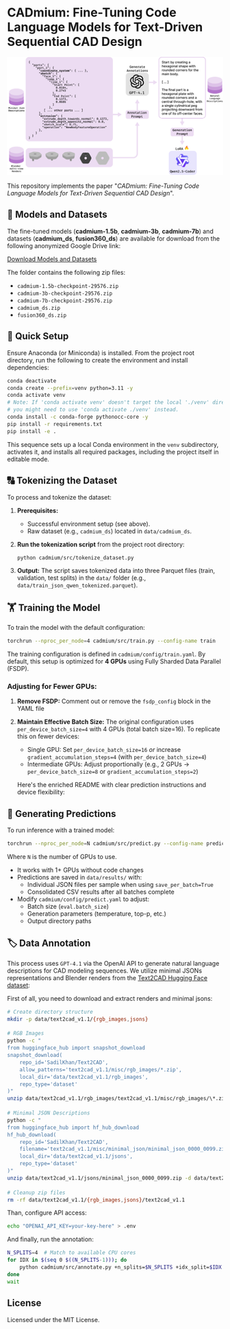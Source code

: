 # CADmium: Fine-Tuning Code Language Models for Text-Driven Sequential CAD Design

![CADmium Main Figure](./images/main_figure.png)


This repository implements the paper "*CADmium: Fine-Tuning Code Language Models for Text-Driven Sequential CAD Design*".

## 💾 Models and Datasets

The fine-tuned models (**cadmium-1.5b**, **cadmium-3b**, **cadmium-7b**) and datasets (**cadmium_ds**, **fusion360_ds**) are available for download from the following anonymized Google Drive link:

[Download Models and Datasets](https://drive.google.com/drive/folders/1V5q4uErjwrMYBkmDiU6HCHgRjCXenDfP?usp=share_link)

The folder contains the following zip files:
* `cadmium-1.5b-checkpoint-29576.zip`
* `cadmium-3b-checkpoint-29576.zip`
* `cadmium-7b-checkpoint-29576.zip`
* `cadmium_ds.zip`
* `fusion360_ds.zip`

## 🚀 Quick Setup  

Ensure Anaconda (or Miniconda) is installed. From the project root directory, run the following to create the environment and install dependencies:

```bash
conda deactivate
conda create --prefix=venv python=3.11 -y
conda activate venv 
# Note: If 'conda activate venv' doesn't target the local './venv' directory, 
# you might need to use 'conda activate ./venv' instead.
conda install -c conda-forge pythonocc-core -y
pip install -r requirements.txt
pip install -e .
```

This sequence sets up a local Conda environment in the `venv` subdirectory, activates it, and installs all required packages, including the project itself in editable mode.

## 🔠 Tokenizing the Dataset  

To process and tokenize the dataset:

1.  **Prerequisites:**
    * Successful environment setup (see above).
    * Raw dataset (e.g., `cadmium_ds`) located in `data/cadmium_ds`.

2.  **Run the tokenization script** from the project root directory:
    ```bash
    python cadmium/src/tokenize_dataset.py
    ```

3.  **Output:**
    The script saves tokenized data into three Parquet files (train, validation, test splits) in the `data/` folder (e.g., `data/train_json_qwen_tokenized.parquet`).

## 🏋️ Training the Model  

To train the model with the default configuration:

```bash
torchrun --nproc_per_node=4 cadmium/src/train.py --config-name train
```

The training configuration is defined in `cadmium/config/train.yaml`. By default, this setup is optimized for **4 GPUs** using Fully Sharded Data Parallel (FSDP). 

### Adjusting for Fewer GPUs:
1. **Remove FSDP:** Comment out or remove the `fsdp_config` block in the YAML file
2. **Maintain Effective Batch Size:** The original configuration uses `per_device_batch_size=4` with 4 GPUs (total batch size=16). To replicate this on fewer devices:
   - Single GPU: Set `per_device_batch_size=16` *or* increase `gradient_accumulation_steps=4` (with `per_device_batch_size=4`)
   - Intermediate GPUs: Adjust proportionally (e.g., 2 GPUs → `per_device_batch_size=8` or `gradient_accumulation_steps=2`)

   Here's the enriched README with clear prediction instructions and device flexibility:

## 🔮 Generating Predictions  

To run inference with a trained model:

```bash
torchrun --nproc_per_node=N cadmium/src/predict.py --config-name predict
```

Where `N` is the number of GPUs to use. 

- It works with 1+ GPUs without code changes
- Predictions are saved in `data/results/` with:
  - Individual JSON files per sample when using `save_per_batch=True`
  - Consolidated CSV results after all batches complete
- Modify `cadmium/config/predict.yaml` to adjust:
  - Batch size (`eval.batch_size`)
  - Generation parameters (temperature, top-p, etc.)
  - Output directory paths


## 🏷️ Data Annotation  

This process uses `GPT-4.1` via the OpenAI API to generate natural language descriptions for CAD modeling sequences. We utilize minimal JSONs representations and Blender renders from the [Text2CAD Hugging Face dataset](https://huggingface.co/datasets/SadilKhan/Text2CAD):  


First of all, you need to download and extract renders and minimal jsons:
```bash
# Create directory structure
mkdir -p data/text2cad_v1.1/{rgb_images,jsons}

# RGB Images
python -c "
from huggingface_hub import snapshot_download
snapshot_download(
    repo_id='SadilKhan/Text2CAD',
    allow_patterns='text2cad_v1.1/misc/rgb_images/*.zip',
    local_dir='data/text2cad_v1.1/rgb_images',
    repo_type='dataset'
)"
unzip data/text2cad_v1.1/rgb_images/text2cad_v1.1/misc/rgb_images/\*.zip -d data/text2cad_v1.1/rgb_images

# Minimal JSON Descriptions
python -c "
from huggingface_hub import hf_hub_download
hf_hub_download(
    repo_id='SadilKhan/Text2CAD',
    filename='text2cad_v1.1/misc/minimal_json/minimal_json_0000_0099.zip',
    local_dir='data/text2cad_v1.1/jsons',
    repo_type='dataset'
)"
unzip data/text2cad_v1.1/jsons/minimal_json_0000_0099.zip -d data/text2cad_v1.1/jsons

# Cleanup zip files
rm -rf data/text2cad_v1.1/{rgb_images,jsons}/text2cad_v1.1
```

Than, configure API access:
```bash
echo "OPENAI_API_KEY=your-key-here" > .env
```

And finally, run the annotation:
```bash
N_SPLITS=4  # Match to available CPU cores
for IDX in $(seq 0 $((N_SPLITS-1))); do
    python cadmium/src/annotate.py +n_splits=$N_SPLITS +idx_split=$IDX &
done
wait
```

## License

Licensed under the MIT License.
